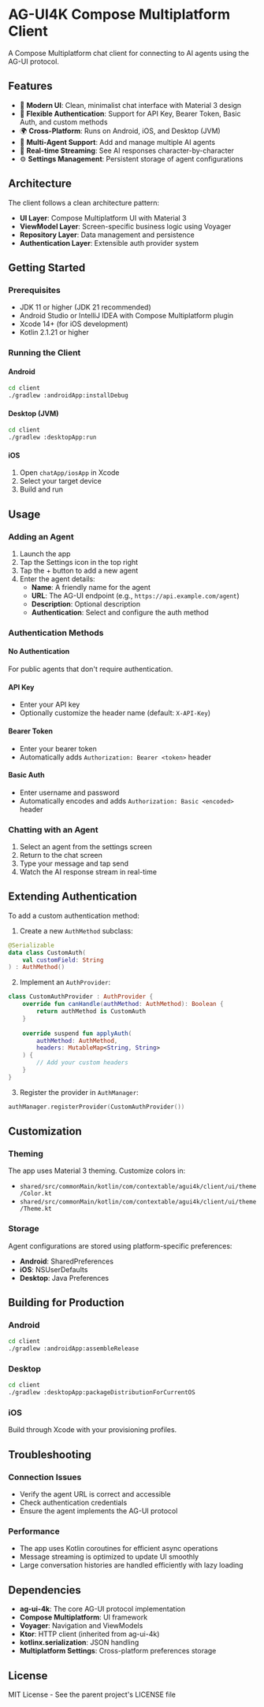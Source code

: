 # AG-UI4K Compose Multiplatform Client

A Compose Multiplatform chat client for connecting to AI agents using the AG-UI protocol.

## Features

- 🎨 **Modern UI**: Clean, minimalist chat interface with Material 3 design
- 🔐 **Flexible Authentication**: Support for API Key, Bearer Token, Basic Auth, and custom methods
- 🌍 **Cross-Platform**: Runs on Android, iOS, and Desktop (JVM)
- 🤖 **Multi-Agent Support**: Add and manage multiple AI agents
- 💬 **Real-time Streaming**: See AI responses character-by-character
- ⚙️ **Settings Management**: Persistent storage of agent configurations

## Architecture

The client follows a clean architecture pattern:

- **UI Layer**: Compose Multiplatform UI with Material 3
- **ViewModel Layer**: Screen-specific business logic using Voyager
- **Repository Layer**: Data management and persistence
- **Authentication Layer**: Extensible auth provider system

## Getting Started

### Prerequisites

- JDK 11 or higher (JDK 21 recommended)
- Android Studio or IntelliJ IDEA with Compose Multiplatform plugin
- Xcode 14+ (for iOS development)
- Kotlin 2.1.21 or higher

### Running the Client

#### Android
```bash
cd client
./gradlew :androidApp:installDebug
```

#### Desktop (JVM)
```bash
cd client
./gradlew :desktopApp:run
```

#### iOS
1. Open `chatApp/iosApp` in Xcode
2. Select your target device
3. Build and run

## Usage

### Adding an Agent

1. Launch the app
2. Tap the Settings icon in the top right
3. Tap the + button to add a new agent
4. Enter the agent details:
   - **Name**: A friendly name for the agent
   - **URL**: The AG-UI endpoint (e.g., `https://api.example.com/agent`)
   - **Description**: Optional description
   - **Authentication**: Select and configure the auth method

### Authentication Methods

#### No Authentication
For public agents that don't require authentication.

#### API Key
- Enter your API key
- Optionally customize the header name (default: `X-API-Key`)

#### Bearer Token
- Enter your bearer token
- Automatically adds `Authorization: Bearer <token>` header

#### Basic Auth
- Enter username and password
- Automatically encodes and adds `Authorization: Basic <encoded>` header

### Chatting with an Agent

1. Select an agent from the settings screen
2. Return to the chat screen
3. Type your message and tap send
4. Watch the AI response stream in real-time

## Extending Authentication

To add a custom authentication method:

1. Create a new `AuthMethod` subclass:
```kotlin
@Serializable
data class CustomAuth(
    val customField: String
) : AuthMethod()
```

2. Implement an `AuthProvider`:
```kotlin
class CustomAuthProvider : AuthProvider {
    override fun canHandle(authMethod: AuthMethod): Boolean {
        return authMethod is CustomAuth
    }
    
    override suspend fun applyAuth(
        authMethod: AuthMethod, 
        headers: MutableMap<String, String>
    ) {
        // Add your custom headers
    }
}
```

3. Register the provider in `AuthManager`:
```kotlin
authManager.registerProvider(CustomAuthProvider())
```

## Customization

### Theming
The app uses Material 3 theming. Customize colors in:
- `shared/src/commonMain/kotlin/com/contextable/agui4k/client/ui/theme/Color.kt`
- `shared/src/commonMain/kotlin/com/contextable/agui4k/client/ui/theme/Theme.kt`

### Storage
Agent configurations are stored using platform-specific preferences:
- **Android**: SharedPreferences
- **iOS**: NSUserDefaults
- **Desktop**: Java Preferences

## Building for Production

### Android
```bash
cd client
./gradlew :androidApp:assembleRelease
```

### Desktop
```bash
cd client
./gradlew :desktopApp:packageDistributionForCurrentOS
```

### iOS
Build through Xcode with your provisioning profiles.

## Troubleshooting

### Connection Issues
- Verify the agent URL is correct and accessible
- Check authentication credentials
- Ensure the agent implements the AG-UI protocol

### Performance
- The app uses Kotlin coroutines for efficient async operations
- Message streaming is optimized to update UI smoothly
- Large conversation histories are handled efficiently with lazy loading

## Dependencies

- **ag-ui-4k**: The core AG-UI protocol implementation
- **Compose Multiplatform**: UI framework
- **Voyager**: Navigation and ViewModels
- **Ktor**: HTTP client (inherited from ag-ui-4k)
- **kotlinx.serialization**: JSON handling
- **Multiplatform Settings**: Cross-platform preferences storage

## License

MIT License - See the parent project's LICENSE file